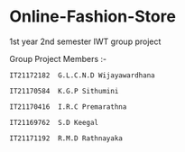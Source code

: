 # Online-Fashion-Store

1st year 2nd semester IWT group project

Group Project Members :-

    IT21172182	G.L.C.N.D Wijayawardhana
    
    IT21170584	K.G.P Sithumini

    IT21170416	I.R.C Premarathna
    
    IT21169762	S.D Keegal
    
    IT21171192	R.M.D Rathnayaka




